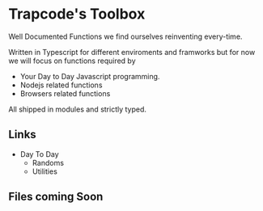 # Trapcode's Toolbox
Well Documented  Functions we find ourselves reinventing every-time.

Written in Typescript for different enviroments and framworks but for now we will focus on functions required by

- Your Day to Day Javascript programming.
- Nodejs related functions
- Browsers related functions

All shipped in modules and strictly typed.


## Links
- Day To Day
  - Randoms
  - Utilities


## Files coming Soon
